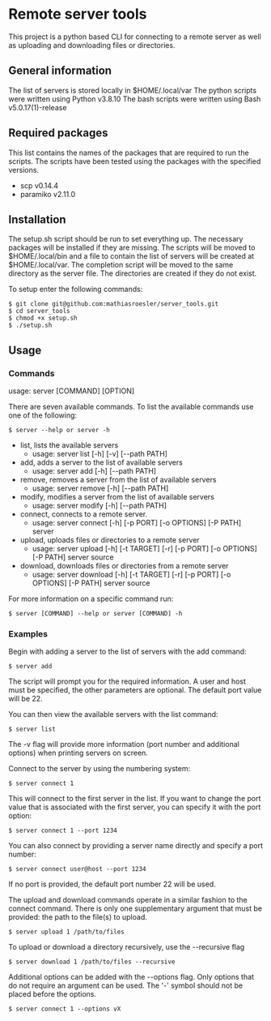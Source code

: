 # Remote server tools

This project is a python based CLI for connecting to a remote server as well as uploading and downloading files or directories. 

## General information

The list of servers is stored locally in $HOME/.local/var
The python scripts were written using Python v3.8.10
The bash scripts were written using Bash v5.0.17(1)-release

## Required packages

This list contains the names of the packages that are required to run the scripts. The scripts have been tested using the packages with the specified versions.

   * scp v0.14.4
   * paramiko v2.11.0

## Installation

The setup.sh script should be run to set everything up. The necessary packages will be installed if they are missing. The scripts will be moved to $HOME/.local/bin and a file to contain the list of servers will be created at $HOME/.local/var. The completion script will be moved to the same directory as the server file. The directories are created if they do not exist.

To setup enter the following commands:

    $ git clone git@github.com:mathiasroesler/server_tools.git
    $ cd server_tools
    $ chmod +x setup.sh
    $ ./setup.sh

## Usage
###  Commands	

usage: server [COMMAND] [OPTION] 

There are seven available commands. To list the available commands use one of the following:

    $ server --help or server -h

* list, lists the available servers
	* usage: server list [-h] [-v] [--path PATH]
* add, adds a server to the list of available servers
	* usage: server add [-h] [--path PATH]
* remove,  removes a server from the list of available servers
	* usage: server remove [-h] [--path PATH]
* modify, modifies a server from the list of available servers
	* usage: server modify [-h] [--path PATH]
* connect, connects to a remote server.
	* usage: server connect [-h] [-p PORT] [-o OPTIONS] [-P PATH] server
* upload, uploads files or directories to a remote server
	* usage: server upload [-h] [-t TARGET] [-r] [-p PORT] [-o OPTIONS] [-P PATH] server source
* download, downloads files or directories from a remote server
	* usage: server download [-h] [-t TARGET] [-r] [-p PORT] [-o OPTIONS] [-P PATH] server source
	

For more information on a specific command run:

    $ server [COMMAND] --help or server [COMMAND] -h


### Examples

Begin with adding a server to the list of servers with the add command:

    $ server add
	
The script will prompt you for the required information. A user and host must be specified, the other parameters are optional. The default port value will be 22. 

You can then view the available servers with the list command:

	$ server list
	
The -v flag will provide more information (port number and additional options) when printing servers on screen. 

Connect to the server by using the numbering system: 

	$ server connect 1 
	
This will connect to the first server in the list. If you want to change the port value that is associated with the first server, you can specify it with the port option:

	$ server connect 1 --port 1234
	
You can also connect by providing a server name directly and specify a port number:

	$ server connect user@host --port 1234

If no port is provided, the default port number 22 will be used. 

The upload and download commands operate in a similar fashion to the connect command. There is only one supplementary argument that must be provided: the path to the file(s) to upload. 

	$ server upload 1 /path/to/files
	
To upload or download a directory recursively, use the --recursive flag

	$ server download 1 /path/to/files --recursive

Additional options can be added with the --options flag. Only options that do not require an argument can be used. The '-' symbol should not be placed before the options. 

	$ server connect 1 --options vX
